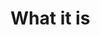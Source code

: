 <!-- TITLE: Networking -->
<!-- SUBTITLE: The Importance of Networking to Your Success -->

# What it is